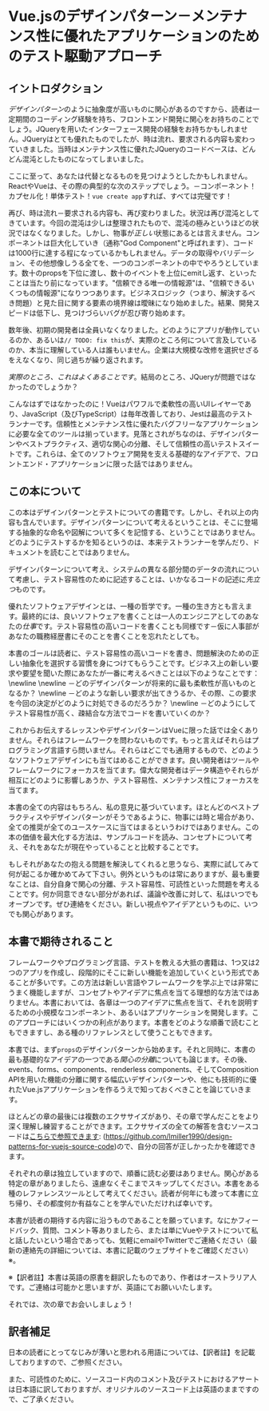 # Vue.jsのデザインパターン－メンテナンス性に優れたアプリケーションのためのテスト駆動アプローチ

## イントロダクション

*デザインパターン*のように抽象度が高いものに関心があるのですから、読者は一定期間のコーディング経験を持ち、フロントエンド開発に関心をお持ちのことでしょう。JQueryを用いたインターフェース開発の経験をお持ちかもしれません。JQueryはとても優れたものでしたが、時は流れ、要求される内容も変わっていきました。当時はメンテナンス性に優れたJQueryのコードベースは、どんどん混沌としたものになってしまいました。

ここに至って、あなたは代替となるものを見つけようとしたかもしれません。ReactやVueは、その際の典型的な次のステップでしょう。－コンポーネント！カプセル化！単体テスト！`vue create app`すれば、すべては完璧です！

再び、時は流れ－要求される内容も、再び変わりました。状況は再び混沌としてきています。今回の混沌は少しは整理されたもので、混沌の極みというほどの状況ではなくなりました。しかし、物事が*正しい*状態にあるとは言えません。コンポーネントは巨大化していき（通称"God Component"と呼ばれます）、コードは1000行に達する程になっているかもしれません。データの取得やバリデーション、その他想像しうる全てを、一つのコンポーネントの中でやろうとしています。数十のpropsを下位に渡し、数十のイベントを上位にemitし返す、といったことは当たり前になっています。"信頼できる唯一の情報源"は、"信頼できるいくつもの情報源"になりつつあります。ビジネスロジック（つまり、解決するべき問題）と見た目に関する要素の境界線は曖昧になり始めました。結果、開発スピードは低下し、見つけづらいバグが忍び寄り始めます。

数年後、初期の開発者は全員いなくなりました。どのようにアプリが動作しているのか、あるいは`// TODO: fix this`が、実際のところ何について言及しているのか、本当に理解している人は誰もいません。企業は大規模な改修を選択せざるをえなくなり、同じ過ちが繰り返されます。

*実際のところ、これはよくあることです*。結局のところ、JQueryが問題ではなかったのでしょうか？

こんなはずではなかったのに！Vueはパワフルで柔軟性の高いUIレイヤーであり、JavaScript（及びTypeScript）は毎年改善しており、Jestは最高のテストランナーです。信頼性とメンテナンス性に優れたバグフリーなアプリケーションに必要な全てのツールは揃っています。見落とされがちなのは、デザインパターンやベストプラクティス、適切な関心の分離、そして信頼性の高いテストスイートです。これらは、全てのソフトウェア開発を支える基礎的なアイデアで、フロントエンド・アプリケーションに限った話ではありません。

## この本について

この本はデザインパターンとテストについての書籍です。しかし、それ以上の内容も含んでいます。デザインパターンについて考えるということは、そこに登場する抽象的な命名や図解について多くを記憶する、ということではありません。どのようにテストするかを知るというのは、本来テストランナーを学んだり、ドキュメントを読むことではありません。

デザインパターンについて考え、システムの異なる部分間のデータの流れについて考慮し、テスト容易性のために記述することは、いかなるコードの記述に*先立つ*ものです。

優れたソフトウェアデザインとは、一種の哲学です。一種の生き方とも言えます。最終的には、良いソフトウェアを書くことは一人のエンジニアとしてのあなたの*仕事*です。テスト容易性の高いコードを書くことも同様です－仮に人事部があなたの職務経歴書にそのことを書くことを忘れたとしても。

本書のゴールは読者に、テスト容易性の高いコードを書き、問題解決のための正しい抽象化を選択する習慣を身につけてもらうことです。ビジネス上の新しい要求や要望を聞いた際にあなたが一番に考えるべきことは以下のようなことです：
\newline
\newline －どのデザインパターンが将来的に最も柔軟性が高いものとなるか？
\newline －どのような新しい要求が出てきうるか、その際、この要求を今回の決定がどのように対処できるのだろうか？
\newline －どのようにしてテスト容易性が高く、疎結合な方法でコードを書いていくのか？

これからお伝えするレッスンやデザインパターンはVueに限った話では全くありません。それらはフレームワークを問わないものです。もっと言えばそれらはプログラミング言語すら問いません。それらはどこでも通用するもので、どのようなソフトウェアデザインにも当てはめることができます。良い開発者はツールやフレームワークにフォーカスを当てます。偉大な開発者はデータ構造やそれらが相互にどのように影響しあうか、テスト容易性、メンテナンス性にフォーカスを当てます。

本書の全ての内容はもちろん、私の意見に基づいています。ほとんどのベストプラクティスやデザインパターンがそうであるように、物事には時と場合があり、全ての推奨が全てのユースケースに当てはまるというわけではありません。この本の価値を最大化する方法は、サンプルコードを読み、コンセプトについて考え、それをあなたが現在やっていることと比較することです。

もしそれがあなたの抱える問題を解決してくれると思うなら、実際に試してみて何が起こるか確かめてみて下さい。例外というものは常にありますが、最も重要なことは、自分自身で関心の分離、テスト容易性、可読性といった問題を考えることです。何か同意できない部分があれば、議論や改善に対して、私はいつでもオープンです。ぜひ連絡をください。新しい視点やアイデアというものに、いつでも関心があります。

## 本書で期待されること

フレームワークやプログラミング言語、テストを教える大抵の書籍は、1つ又は2つのアプリを作成し、段階的にそこに新しい機能を追加していくという形式であることが多いです。この方法は新しい言語やフレームワークを学ぶ上では非常にうまく機能しますが、コンセプトやアイデアに焦点を当てる理想的な方法ではありません。本書においては、各章は一つのアイデアに焦点を当て、それを説明するための小規模なコンポーネント、あるいはアプリケーションを開発します。このアプローチにはいくつかの利点があります。本書をどのような順番で読むこともできますし、ある種のリファレンスとして使うこともできます。

本書では、まず`props`のデザインパターンから始めます。それと同時に、本書の最も基礎的なアイデアの一つである*関心の分離*についても論じます。その後、events、forms、components、renderless components、そしてComposition APIを用いた機能の分離に関する幅広いデザインパターンや、他にも技術的に優れたVue.jsアプリケーションを作るうえで知っておくべきことを論じていきます。

ほとんどの章の最後には複数のエクササイズがあり、その章で学んだことをより深く理解し練習することができます。エクササイズの全ての解答を含むソースコードは[こちらで参照できます](https://github.com/lmiller1990/design-patterns-for-vuejs-source-code): (https://github.com/lmiller1990/design-patterns-for-vuejs-source-code)ので、自分の回答が正しかったかを確認できます。

それぞれの章は独立していますので、順番に読む必要はありません。関心がある特定の章がありましたら、遠慮なくそこまでスキップしてください。本書をある種のレファレンスツールとして考えてください。読者が何年にも渡って本書に立ち帰り、その都度何か有益なことを学んでいただければ幸いです。

本書が読者の期待する内容に沿うものであることを願っています。なにかフィードバック、質問、コメント等ありましたら、または単にVueやテストについて私と話したいという場合であっても、気軽にemailやTwitterでご連絡ください（最新の連絡先の詳細については、本書に記載のウェブサイトをご確認ください）※。

※【訳者註】本書は英語の原書を翻訳したものであり、作者はオーストラリア人です。ご連絡は可能かと思いますが、英語にてお願いいたします。

それでは、次の章でお会いしましょう！

## 訳者補足

日本の読者にとってなじみが薄いと思われる用語については、【訳者註】を記載しておりますので、ご参照ください。

また、可読性のために、ソースコード内のコメント及びテストにおけるアサートは日本語に訳しておりますが、オリジナルのソースコード上は英語のままですので、ご了承ください。

